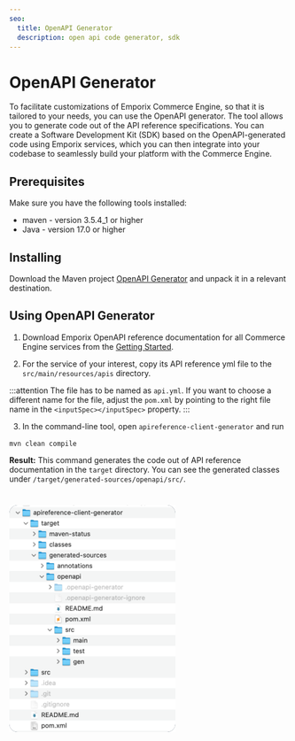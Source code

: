```yaml
---
seo:
  title: OpenAPI Generator
  description: open api code generator, sdk
---
```


# OpenAPI Generator

To facilitate customizations of Emporix Commerce Engine, so that it is tailored to your needs, you can use the OpenAPI generator.
The tool allows you to generate code out of the API reference specifications.
You can create a Software Development Kit (SDK) based on the OpenAPI-generated code using Emporix services,
which you can then integrate into your codebase to seamlessly build your platform with the Commerce Engine.

## Prerequisites

Make sure you have the following tools installed:

* maven - version 3.5.4_1 or higher
* Java - version 17.0 or higher

## Installing

Download the Maven project <a href="/docs/openapi/apireference-client-generator.zip " download>OpenAPI Generator</a> and unpack it in a relevant destination.

## Using OpenAPI Generator

1. Download Emporix OpenAPI reference documentation for all Commerce Engine services from the [Getting Started](/content/introduction/).

2. For the service of your interest, copy its API reference yml file to the `src/main/resources/apis` directory.

:::attention
The file has to be named as `api.yml`.
If you want to choose a different name for the file, adjust the `pom.xml` by pointing to the right file name in the `<inputSpec></inputSpec>` property.
:::

3. In the command-line tool, open `apireference-client-generator` and run
```
mvn clean compile
```

**Result:** This command generates the code out of API reference documentation in the `target` directory. You can see the generated classes under `/target/generated-sources/openapi/src/`.
#

<img src="../static/openapi/openapi_gen.png" alt="Generated classes"/>
